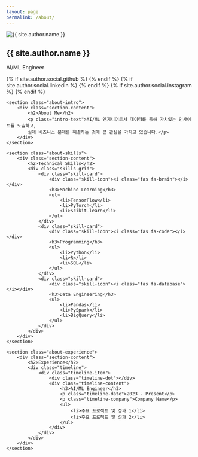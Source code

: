 ```yaml
---
layout: page
permalink: /about/
---
```


<div class="about-container">
    <section class="about-header">
        <div class="profile-background"></div>
        <img src="{{ site.author.avatar }}" alt="{{ site.author.name }}" class="about-avatar">
        <h1 class="about-name">{{ site.author.name }}</h1>
        <p class="about-title">AI/ML Engineer</p>
        <div class="about-social">
            {% if site.author.social.github %}
            <a href="{{ site.author.social.github }}" target="_blank" class="social-icon">
                <i class="fab fa-github"></i>
            </a>
            {% endif %}
            {% if site.author.social.linkedin %}
            <a href="{{ site.author.social.linkedin }}" target="_blank" class="social-icon">
                <i class="fab fa-linkedin"></i>
            </a>
            {% endif %}
            {% if site.author.social.instagram %}
            <a href="{{ site.author.social.instagram }}" target="_blank" class="social-icon">
                <i class="fab fa-instagram"></i>
            </a>
            {% endif %}
        </div>
    </section>

    <section class="about-intro">
        <div class="section-content">
            <h2>About Me</h2>
            <p class="intro-text">AI/ML 엔지니어로서 데이터를 통해 가치있는 인사이트를 도출하고, 
            실제 비즈니스 문제를 해결하는 것에 큰 관심을 가지고 있습니다.</p>
        </div>
    </section>

    <section class="about-skills">
        <div class="section-content">
            <h2>Technical Skills</h2>
            <div class="skills-grid">
                <div class="skill-card">
                    <div class="skill-icon"><i class="fas fa-brain"></i></div>
                    <h3>Machine Learning</h3>
                    <ul>
                        <li>TensorFlow</li>
                        <li>PyTorch</li>
                        <li>Scikit-learn</li>
                    </ul>
                </div>
                <div class="skill-card">
                    <div class="skill-icon"><i class="fas fa-code"></i></div>
                    <h3>Programming</h3>
                    <ul>
                        <li>Python</li>
                        <li>R</li>
                        <li>SQL</li>
                    </ul>
                </div>
                <div class="skill-card">
                    <div class="skill-icon"><i class="fas fa-database"></i></div>
                    <h3>Data Engineering</h3>
                    <ul>
                        <li>Pandas</li>
                        <li>PySpark</li>
                        <li>BigQuery</li>
                    </ul>
                </div>
            </div>
        </div>
    </section>

    <section class="about-experience">
        <div class="section-content">
            <h2>Experience</h2>
            <div class="timeline">
                <div class="timeline-item">
                    <div class="timeline-dot"></div>
                    <div class="timeline-content">
                        <h3>AI/ML Engineer</h3>
                        <p class="timeline-date">2023 - Present</p>
                        <p class="timeline-company">Company Name</p>
                        <ul>
                            <li>주요 프로젝트 및 성과 1</li>
                            <li>주요 프로젝트 및 성과 2</li>
                        </ul>
                    </div>
                </div>
            </div>
        </div>
    </section>
</div> 